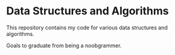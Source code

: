 # Data Structures and Algorithms

This repository contains my code for various data structures and algorithms.

Goals to graduate from being a noobgrammer.